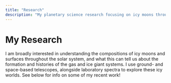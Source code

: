 ```yaml
---
title: "Research"
description: "My planetary science research focusing on icy moons throughout the solar system"
---
```


# My Research

I am broadly interested in understanding the compositions of icy moons and surfaces throughout the solar system, and what this can tell us about the formation and histories of the gas and ice giant systems. I use ground- and space-based telescopes, alongside laboratory spectra to explore these icy worlds. See below for info on some of my recent work!